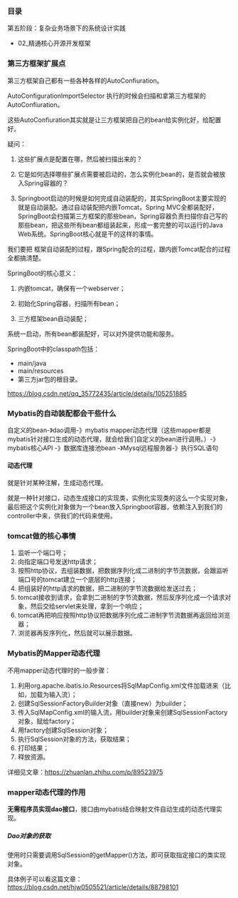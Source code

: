 ### 目录

第五阶段：复杂业务场景下的系统设计实践

- 02_精通核心开源开发框架

### 第三方框架扩展点

第三方框架自己都有一些各种各样的AutoConfiuration。

AutoConfigurationImportSelector 执行的时候会扫描和拿第三方框架的AutoConfiuration。

这些AutoConfiuration其实就是让三方框架把自己的bean给实例化好，给配置好。

疑问：

1. 这些扩展点是配置在哪，然后被扫描出来的？

2. 它是如何选择哪些扩展点需要被启动的，怎么实例化bean的，是否就会被放入Spring容器的？

3. Springboot启动的时候是如何完成自动装配的，其实SpringBoot主要实现的就是自动装配。通过自动装配把内嵌Tomcat，Spring MVC全都装配好，SpringBoot会扫描第三方框架的那些bean，Spring容器负责扫描你自己写的那些bean，把这些所有bean都组装起来，形成一套完整的可以运行的Java Web系统。SpringBoot核心就是干的这样的事情。

   

我们要把 框架自动装配的过程，跟Spring配合的过程，跟内嵌Tomcat配合的过程全都搞清楚。

SpringBoot的核心意义：

1. 内嵌tomcat，确保有一个webserver；

2. 初始化Spring容器，扫描所有bean；

3. 三方框架bean自动装配；

   

系统一启动，所有bean都装配好，可以对外提供功能和服务。



SpringBoot中的classpath包括：

- main/java
- main/resources
- 第三方jar包的根目录。

https://blog.csdn.net/qq_35772435/article/details/105251885



### Mybatis的自动装配都会干些什么

自定义的bean-》dao调用-》mybatis mapper动态代理（这些mapper都是mybatis针对接口生成的动态代理，就会给我们自定义的bean进行调用。）-》mybatis核心API -》数据库连接池bean -》Mysql远程服务器-》执行SQL语句

#### 动态代理

就是针对某种注解，生成动态代理。

就是一种针对接口，动态生成接口的实现类，实例化实现类的这么一个实现对象，最后把这个实例化对象做为一个bean放入Springboot容器，依赖注入到我们的controller中来，供我们的代码来使用。



### tomcat做的核心事情

1. 监听一个端口号；
2. 向指定端口号发送http请求；
3. 按照http协议，去组装数据，把数据序列化成二进制的字节流数据，会跟监听端口号的tomcat建立一个底层的http连接；
4. 把组装好的http请求的数据，把二进制的字节流数据给发送过去；
5. tomcat接收到请求，会拿到二进制的字节流数据，然后反序列化成一个请求对象，然后交给servlet来处理，拿到一个响应；
6. tomcat再把响应按照http协议把数据序列化成二进制字节流数据再返回给浏览器；
7. 浏览器再反序列化，然后就可以展示数据。

### Mybatis的Mapper动态代理

不用mapper动态代理时的一般步骤：

1. 利用org.apache.ibatis.io.Resources将SqlMapConfig.xml文件加载进来（比如，加载为输入流）；
2. 创建SqlSessionFactoryBuilder对象（直接new）为builder；
3. 传入SqlMapConfig.xml的输入流，用builder对象来创建SqlSessionFactory对象，赋给factory；
4. 用factory创建SqlSession对象；
5. 执行SqlSession对象的方法，获取结果；
6. 打印结果；
7. 释放资源。

详细见文章：https://zhuanlan.zhihu.com/p/89523975

### mapper动态代理的作用

**无需程序员实现dao接口**，接口由mybatis结合映射文件自动生成的动态代理实现。

##### Dao对象的获取

使用时只需要调用SqlSession的getMapper()方法，即可获取指定接口的类实现对象。

具体例子可以看这篇文章：https://blog.csdn.net/hjw0505521/article/details/88798101

